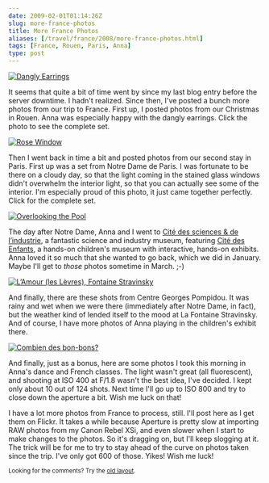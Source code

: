```yaml
--- 
date: 2009-02-01T01:14:26Z
slug: more-france-photos
title: More France Photos
aliases: [/travel/france/2008/more-france-photos.html]
tags: [France, Rouen, Paris, Anna]
type: post
---
```


<a href="https://www.flickr.com/photos/theory/sets/72157611685878685/" title="Christmas in Rouen"><img src="https://farm4.static.flickr.com/3212/3141571683_3e50ab09ac_m.jpg" alt="Dangly Earrings" class="left" /></a>

<p>It seems that quite a bit of time went by since my last blog entry before the server downtime. I hadn't realized. Since then, I've posted a bunch more photos from our trip to France. First up, I posted photos from our Christmas in Rouen. Anna was especially happy with the dangly earrings. Click the photo to see the complete set.</p>

<a href="https://www.flickr.com/photos/theory/sets/72157612369764118/" title="Notre Dame de Paris"><img src="https://farm4.static.flickr.com/3377/3183440970_846dbd4454_m.jpg" alt="Rose Window" class="right" /></a>

<p>Then I went back in time a bit and posted photos from our second stay in Paris. First up was a set from Notre Dame de Paris. I was fortunate to be there on a cloudy day, so that the light coming in the stained glass windows didn't overwhelm the interior light, so that you can actually see some of the interior. I'm especially proud of this photo, it just came together perfectly. Click for the complete set.</p>

<a href="https://www.flickr.com/photos/theory/sets/72157612509742722/" title="Cité des sciences &amp; de l’industrie"><img src="https://farm4.static.flickr.com/3429/3192839609_afdf96d516_m.jpg" alt="Overlooking the Pool" class="left" /></a>

<p>The day after Notre Dame, Anna and I went to <a href="http://www.cite-sciences.fr/" title="Sciences - D&eacute;couvrez la science &agrave; la Cit&eacute; des&nbsp;Sciences et de l'Industrie&nbsp;&agrave; Paris">Cité des sciences &amp; de l’industrie</a>, a fantastic science and industry museum, featuring <a href="http://www.cite-sciences.fr/francais/ala_cite/expositions/cite-des-enfants/" title="Cit&eacute; des Enfants — Jeux et animations pour les enfants">Cité des Enfants</a>, a hands-on children's museum with interactive, hands-on exhibits. Anna loved it so much that she wanted to go back, which we did in January. Maybe I'll get to <em>those</em> photos sometime in March. ;-)</p>

<a href="https://www.flickr.com/photos/theory/sets/72157612692473962/" title="Centre Georges Pompidou"><img src="https://farm4.static.flickr.com/3395/3205258896_caa9381ece_m.jpg" alt="L’Amour (les Lèvres), Fontaine Stravinsky" class="right" /></a>

<p>And finally, there are these shots from Centre Georges Pompidou. It was rainy and wet when we were there (immediately after Notre Dame, in fact), but the weather kind of lended itself to the mood at La Fontaine Stravinsky. And of course, I have more photos of Anna playing in the children's exhibit there.</p>

<a href="https://www.flickr.com/photos/theory/sets/72157613206066864/" title="Anna’s Weekly Dance and French Classes"><img src="https://farm4.static.flickr.com/3473/3242812444_79e0c26fbd_m.jpg" alt="Combien des bon-bons?" class="left" /></a>

<p>And finally, just as a bonus, here are some photos I took this morning in Anna's dance and French classes. The light wasn't great (all fluorescent), and shooting at ISO 400 at F/1.8 wasn't the best idea, I've decided. I kept only about 10 out of 124 shots. Next time I'll go up to ISO 800 and try to close down the aperture a bit. Wish me luck on that!</p>

<p>I have a lot more photos from France to process, still. I'll post here as I get them on Flickr. It takes a while because Aperture is pretty slow at importing RAW photos from my Canon Rebel XSi, and even slower when I start to make changes to the photos. So it's dragging on, but I'll keep slogging at it. The trick will be for me to try to stay ahead of the curve on photos taken since the trip. I've only got 600 of those. Yikes! Wish me luck!</p>

<p class="past"><small>Looking for the comments? Try the <a rel="nofollow" href="//past.justatheory.com/travel/france/2008/more-france-photos.html">old layout</a>.</small></p>
